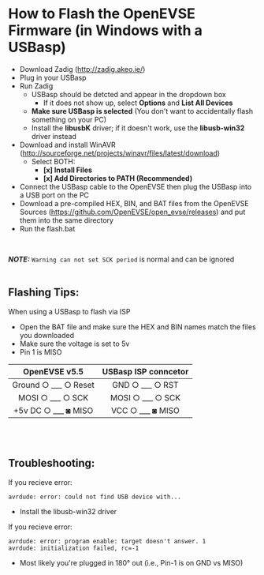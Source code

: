 # How to Flash the OpenEVSE Firmware (in Windows with a USBasp)

- Download Zadig (http://zadig.akeo.ie/)
- Plug in your USBasp
- Run Zadig
  - USBasp should be detcted and appear in the dropdown box
    - If it does not show up, select **Options** and **List All Devices**
  - **Make sure USBasp is selected** (You don't want to accidentally flash something on your PC)
  - Install the **libusbK** driver; if it doesn't work, use the **libusb-win32** driver instead
- Download and install WinAVR (http://sourceforge.net/projects/winavr/files/latest/download)
  - Select BOTH:
    - **[x] Install Files**
    - **[x] Add Directories to PATH (Recommended)**
- Connect the USBasp cable to the OpenEVSE then plug the USBasp into a USB port on the PC
- Download a pre-compiled HEX, BIN, and BAT files from the OpenEVSE Sources (https://github.com/OpenEVSE/open_evse/releases) and put them into the same directory
- Run the flash.bat

</br>

***NOTE:*** ```Warning can not set SCK period``` is normal and can be ignored
</br></br>

## Flashing Tips:

When using a USBasp to flash via ISP
- Open the BAT file and make sure the HEX and BIN names match the files you downloaded
- Make sure the voltage is set to 5v
- Pin 1 is MISO

| OpenEVSE v5.5 | USBasp ISP conncetor |
| :---: | :---: |
| Ground ○ ___ ○ Reset | GND ○ ___ ○ RST |
| MOSI ○ ___ ○ SCK | MOSI ○ ___ ○ SCK |
| +5v DC ○ ___ ◙ MISO | VCC ○ ___ ◙ MISO |

</br></br>

## Troubleshooting:

If you recieve error:</br>
  ```
  avrdude: error: could not find USB device with...
  ```
- Install the libusb-win32 driver

If you recieve error:</br>
  ```
  avrdude: error: program enable: target doesn't answer. 1
  avrdude: initialization failed, rc=-1
  ```
- Most likely you're plugged in 180° out (i.e., Pin-1 is on GND vs MISO)
